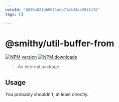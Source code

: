 ```yaml
---
noteId: "0039a821db9611eeb71d8d3ca991147d"
tags: []

---
```


# @smithy/util-buffer-from

[![NPM version](https://img.shields.io/npm/v/@smithy/util-buffer-from/latest.svg)](https://www.npmjs.com/package/@smithy/util-buffer-from)
[![NPM downloads](https://img.shields.io/npm/dm/@smithy/util-buffer-from.svg)](https://www.npmjs.com/package/@smithy/util-buffer-from)

> An internal package

## Usage

You probably shouldn't, at least directly.
